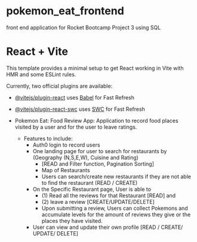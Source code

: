 # pokemon_eat_frontend
front end application for Rocket Bootcamp Project 3 using SQL 

# React + Vite

This template provides a minimal setup to get React working in Vite with HMR and some ESLint rules.

Currently, two official plugins are available:

- [@vitejs/plugin-react](https://github.com/vitejs/vite-plugin-react/blob/main/packages/plugin-react/README.md) uses [Babel](https://babeljs.io/) for Fast Refresh
- [@vitejs/plugin-react-swc](https://github.com/vitejs/vite-plugin-react-swc) uses [SWC](https://swc.rs/) for Fast Refresh

- Pokemon Eat: Food Review App: Application to record food places visited by a user and for the user to leave ratings.
  - Features to include: 
    - Auth0 login to record users
    - One landing page for user to search for restaurants by (Geography (N,S,E,W), Cuisine and Rating) 
      - [READ and Filter function, Pagination Sorting]
      - Map of Restaurants
      - Users can search/create new restaurants if they are not able to find the restaurant (READ / CREATE) 
    - On the Specific Restaurant page, User is able to 
      - (1) Read all the reviews for that Restaurant [READ] and 
      - (2) leave a review [CREATE/UPDATE/DELETE]
      - Upon submitting a review, Users can collect Pokemons and accumulate levels for the amount of reviews they give or the places they have visited.
    - User can view and update their own profile [READ / CREATE/ UPDATE/ DELETE] 